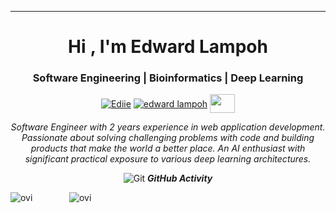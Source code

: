 <hr>
<h1 align="center">Hi <img src="https://raw.githubusercontent.com/ABSphreak/ABSphreak/master/gifs/Hi.gif" width="0.5px">,  I'm  Edward Lampoh</h1>
<h3 align="center">Software Engineering | Bioinformatics | Deep Learning</h3>
<p align="center">
<a href="https://www.linkedin.com/in/edward-lampoh-a91338b0/" target="blank"><img align="center" src="https://image.flaticon.com/icons/png/128/174/174857.png" alt="Ediie" height="30" width="40" /></a>
<a href="https://web.facebook.com/edward.lampoh/" target="blank"><img align="center" src="https://www.svgrepo.com/show/299425/facebook.svg" alt="edward lampoh" height="30" width="40" /></a>
 <a href = "mailto: dredielam@gmail.com"><img align="center" src="https://seeklogo.com/images/G/gmail-new-2020-logo-32DBE11BB4-seeklogo.com.png" height="30" width="40" /></a>
</p>
<p align="center">
  <em>
    Software Engineer with 2 years experience in web application development. Passionate about solving challenging problems with code and building products that make the world a better place. An AI enthusiast with significant practical exposure to various deep learning architectures.
  </em> 
</p>

<p align="center">
 <img src="https://media.giphy.com/media/W5eoZHPpUx9sapR0eu/giphy.gif" width="30px" alt="Git"/>&nbsp;<i><b>GitHub Activity</b></i></p>
 
<p><img align="left" src="https://github-readme-stats.vercel.app/api/top-langs?username=edielam&show_icons=true&locale=en&layout=compact&theme=chartreuse-dark" alt="ovi" /></p>
<p>&nbsp;<img align="right" src="https://github-readme-stats.vercel.app/api?username=edielam&show_icons=true&locale=en&theme=chartreuse-dark" alt="ovi" width="410" /></p>
<br><br>


